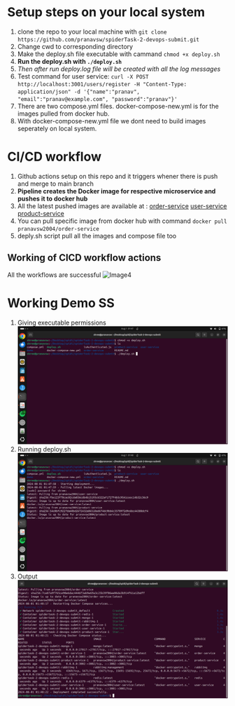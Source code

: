 # Setup steps on your local system

1. clone the repo to your local machine with `git clone https://github.com/pranavsw/spiderTask-2-devops-submit.git`
2. Change cwd to corresponding directory
3. Make the deploy.sh file executable with cammand `chmod +x deploy.sh`
4. **Run the deploy.sh with `./deploy.sh`**
5. *Then after run deploy.log file will be created with all the log messages*
6. Test command for user service: `curl -X POST http://localhost:3001/users/register -H "Content-Type: application/json" -d '{"name":"pranav", "email":"pranav@example.com", "password":"pranav"}'`
7. There are two compose.yml files. docker-compose-new.yml is for the images pulled from docker hub.
8. With docker-compose-new.yml file we dont need to build images seperately on local system.

# CI/CD workflow

1. Github actions setup on this repo and it triggers whener there is push and merge to main branch
2. **Pipeline creates the Docker image for respective microservice and pushes it to docker hub**
3. All the latest pushed images are available at :
   [order-service](https://hub.docker.com/r/pranavsw2004/order-service)
   [user-service](https://hub.docker.com/r/pranavsw2004/user-service)
   [product-service](https://hub.docker.com/r/pranavsw2004/product-service)
4. You can pull specific image from docker hub with command `docker pull pranavsw2004/order-service`
5. deply.sh script pull all the images and compose file too


## Working of CICD workflow actions
All the workflows are successful
![Image4](/demo/iamge5.png)


# Working Demo SS

1. Giving executable permissions
   ![Image1](/demo/image.png)
2. Running deploy.sh
   ![Image2](/demo/image3.png)
3. Output
   ![Image3](/demo/image2.png)


